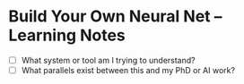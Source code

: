 # Build Your Own Neural Net – Learning Notes

- [ ] What system or tool am I trying to understand?
- [ ] What parallels exist between this and my PhD or AI work?
